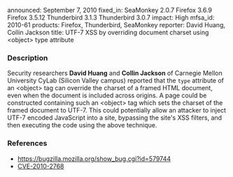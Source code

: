 announced: September 7, 2010
fixed_in: SeaMonkey 2.0.7
          Firefox 3.6.9
          Firefox 3.5.12
          Thunderbird 3.1.3
          Thunderbird 3.0.7
impact: High
mfsa_id: 2010-61
products: Firefox, Thunderbird, SeaMonkey
reporter: David Huang, Collin Jackson
title: UTF-7 XSS by overriding document charset using &lt;object&gt; type attribute

<h3>Description</h3>

<p>Security researchers <strong>David Huang</strong>
and <strong>Collin Jackson</strong> of Carnegie Mellon University
CyLab (Silicon Valley campus) reported that the <code>type</code>
attribute of an &lt;object&gt; tag can override the charset of a
framed HTML document, even when the document is included across
origins.  A page could be constructed containing such an
&lt;object&gt; tag which sets the charset of the framed document to
UTF-7.  This could potentially allow an attacker to inject UTF-7
encoded JavaScript into a site, bypassing the site's XSS filters, and
then executing the code using the above technique.</p>

<h3>References</h3>

<ul>
  <li><a href="https://bugzilla.mozilla.org/show_bug.cgi?id=579744">https://bugzilla.mozilla.org/show_bug.cgi?id=579744</a></li>
  <li><a class="ex-ref" href="http://cve.mitre.org/cgi-bin/cvename.cgi?name=CVE-2010-2768">CVE-2010-2768</a></li>
</ul>




